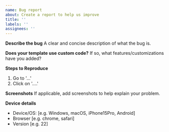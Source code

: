 ```yaml
---
name: Bug report
about: Create a report to help us improve
title: ''
labels: ''
assignees: ''
---
```


**Describe the bug** A clear and concise description of what the bug is.

**Does your template use custom code?** If so, what features/customizations have
you added?

**Steps to Reproduce**

1. Go to '...'
2. Click on '....'

**Screenshots** If applicable, add screenshots to help explain your problem.

**Device details**

- Device/OS: [e.g. Windows, macOS, iPhone15Pro, Android]
- Browser [e.g. chrome, safari]
- Version [e.g. 22]
